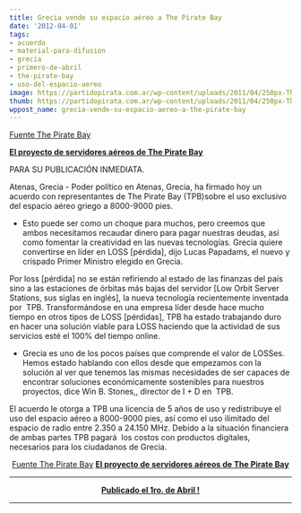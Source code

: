 ```yaml
---
title: Grecia vende su espacio aéreo a The Pirate Bay
date: '2012-04-01'
tags:
- acuerdo
- material-para-difusion
- grecia
- primero-de-abril
- the-pirate-bay
- uso-del-espacio-aereo
image: https://partidopirata.com.ar/wp-content/uploads/2011/04/250px-The_Pirate_Bay_logo.svg_.png
thumb: https://partidopirata.com.ar/wp-content/uploads/2011/04/250px-The_Pirate_Bay_logo.svg_-150x150.png
wppost_name: grecia-vende-su-espacio-aereo-a-the-pirate-bay
---
```


<a href="https://thepiratebay.se/blog/211" target="_blank">Fuente The Pirate Bay</a>

<strong><a href="https://partidopirata.com.ar/3567/piratas-en-el-espacio-the-pirate-bay-y-sus-servidores-aereos">El proyecto de servidores aéreos de The Pirate Bay</a></strong>

PARA SU PUBLICACIÓN INMEDIATA.

Atenas, Grecia - Poder político en Atenas, Grecia, ha firmado hoy un acuerdo con representantes de The Pirate Bay (TPB)sobre el uso exclusivo del espacio aéreo griego a 8000-9000 pies.
- Esto puede ser como un choque para muchos, pero creemos que ambos necesitamos recaudar dinero para pagar nuestras deudas, así como fomentar la creatividad en las nuevas tecnologías. Grecia quiere convertirse en líder en LOSS [pérdida], dijo Lucas Papadams, el nuevo y crispado Primer Ministro elegido en Grecia.

Por loss [pérdida] no se están refiriendo al estado de las finanzas del país sino a las estaciones de órbitas más bajas del servidor [Low Orbit Server Stations, sus siglas en inglés], la nueva tecnología recientemente inventada por  TPB. Transformándose en una empresa líder desde hace mucho tiempo en otros tipos de LOSS [pérdidas], TPB ha estado trabajando duro en hacer una solución viable para LOSS haciendo que la actividad de sus servicios esté el 100% del tiempo online.
- Grecia es uno de los pocos países que comprende el valor de LOSSes. Hemos estado hablando con ellos desde que empezamos con la solución al ver que tenemos las mismas necesidades de ser capaces de encontrar soluciones económicamente sostenibles para nuestros proyectos, dice Win B. Stones,, director de I + D en  TPB.

El acuerdo le otorga a TPB una licencia de 5 años de uso y redistribuye el uso del espacio aéreo a 8000-9000 pies, así como el uso ilimitado del espacio de radio entre 2.350 a 24.150 MHz. Debido a la situación financiera de ambas partes TPB pagará  los costos con productos digitales, necesarios para los ciudadanos de Grecia.
<p style="text-align: center;"><a href="https://thepiratebay.se/blog/211" target="_blank">Fuente The Pirate Bay</a>
<strong><a href="https://partidopirata.com.ar/3567/piratas-en-el-espacio-the-pirate-bay-y-sus-servidores-aereos">El proyecto de servidores aéreos de The Pirate Bay</a></strong></p>


<hr />
<p style="text-align: center;"><strong><a href="http://cinabrio.over-blog.es/article-1-de-abril-dia-de-la-mentira-fecha-que-en-francia-italia-uk-y-brasil-es-poisson-d-avril-pesce-d-aprile-april-fool-s-day-o-dia-da-mentira-70780421.html" target="_blank">Publicado el 1ro. de Abril !</a></strong></p>


<hr />
